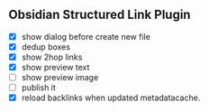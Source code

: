 ## Obsidian Structured Link Plugin

- [x] show dialog before create new file
- [x] dedup boxes
- [x] show 2hop links
- [x] show preview text
- [ ] show preview image
- [ ] publish it
- [x] reload backlinks when updated metadatacache.

